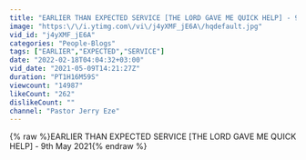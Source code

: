 ```yaml
---
title: "EARLIER THAN EXPECTED SERVICE [THE LORD GAVE ME QUICK HELP] - 9th May 2021"
image: "https:\/\/i.ytimg.com\/vi\/j4yXMF_jE6A\/hqdefault.jpg"
vid_id: "j4yXMF_jE6A"
categories: "People-Blogs"
tags: ["EARLIER","EXPECTED","SERVICE"]
date: "2022-02-18T04:04:32+03:00"
vid_date: "2021-05-09T14:21:27Z"
duration: "PT1H16M59S"
viewcount: "14987"
likeCount: "262"
dislikeCount: ""
channel: "Pastor Jerry Eze"
---
```

{% raw %}EARLIER THAN EXPECTED SERVICE [THE LORD GAVE ME QUICK HELP] - 9th May 2021{% endraw %}
